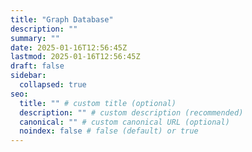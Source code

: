 ```yaml
---
title: "Graph Database"
description: ""
summary: ""
date: 2025-01-16T12:56:45Z
lastmod: 2025-01-16T12:56:45Z
draft: false
sidebar:
  collapsed: true
seo:
  title: "" # custom title (optional)
  description: "" # custom description (recommended)
  canonical: "" # custom canonical URL (optional)
  noindex: false # false (default) or true
---
```

